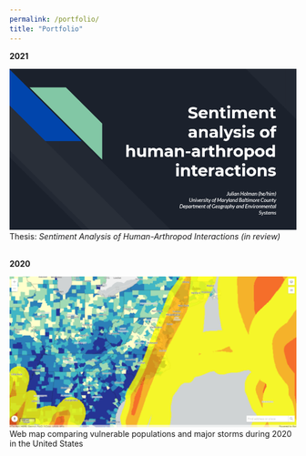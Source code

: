 ```yaml
---
permalink: /portfolio/
title: "Portfolio"
---
```


<b>2021</b><br>
<div class="img__wrap"><img class="img__img" src="/assets/images/presscreencap_thesis.png" alt="Sentiment Analysis of Human-Arthropod Interactions"/>
  Thesis: <i>Sentiment Analysis of Human-Arthropod Interactions (in review)</i>
</div><br>


<b>2020</b>
<div class="img__wrap">
  <a href="https://codepen.io/easternhercules/pen/RwRJwag" title="Web map comparing vulnerable populations and major storms during 2020 in the United States"><img class="img__img" src="/assets/images/mapscreencap_stormvuln.png" alt="Web map comparing vulnerable populations and major storms during 2020 in the United States"/></a>
Web map comparing vulnerable populations and major storms during 2020 in the United States
</div>

